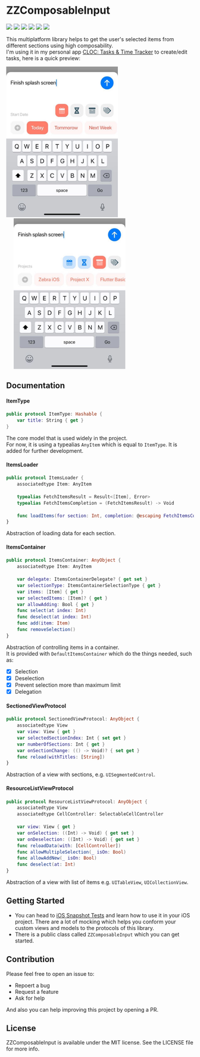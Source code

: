 # ZZComposableInput
<p><img src="https://img.shields.io/badge/Swift-v5-orange"> <img src="https://img.shields.io/badge/iOS-%2B13.0-blue"> <img src="https://img.shields.io/badge/macOS-%2B10.15-blue"> <img src="https://img.shields.io/badge/SPM-Compatible-brightgreen"> <img src = "https://github.com/zzmasoud/ZZComposableInput/actions/workflows/swift.yml/badge.svg">
 <img src="https://img.shields.io/badge/Coverage-100%25-brightgreen"></p>
<p>This multiplatform library helps to get the user's selected items from different sections using high composability.</br>
I'm using it in my personal app <a href="zzmasoud.github.io/CLOC">CLOC: Tasks & Time Tracker</a> to create/edit tasks, here is a quick preview:</p>
<p float="left">
  <img src="https://github.com/zzmasoud/ZZComposableInput/blob/4dd12044476549839fa1ca2e1865a24adba9db8e/Documentation/Resources/preview1.jpg" width="300"/>
    
  <img src="https://github.com/zzmasoud/ZZComposableInput/blob/4dd12044476549839fa1ca2e1865a24adba9db8e/Documentation/Resources/preview2.jpg" width="300"  hspace="20"/> 
</p>

## Documentation
#### ItemType
```swift
public protocol ItemType: Hashable {
    var title: String { get }
}
```
The core model that is used widely in the project. </br>
For now, it is using a typealias `AnyItem` which is equal to `ItemType`. It is added for further development.
#### ItemsLoader
```swift
public protocol ItemsLoader {
    associatedtype Item: AnyItem
    
    typealias FetchItemsResult = Result<[Item], Error>
    typealias FetchItemsCompletion = (FetchItemsResult) -> Void

    func loadItems(for section: Int, completion: @escaping FetchItemsCompletion) -> CancellableFetch
}
```
Abstraction of loading data for each section.

#### ItemsContainer
```swift
public protocol ItemsContainer: AnyObject {
    associatedtype Item: AnyItem
    
    var delegate: ItemsContainerDelegate? { get set }
    var selectionType: ItemsContainerSelectionType { get }
    var items: [Item] { get }
    var selectedItems: [Item]? { get }
    var allowAdding: Bool { get }
    func select(at index: Int)
    func deselect(at index: Int)
    func add(item: Item)
    func removeSelection()
}
```
Abstraction of controlling items in a container. </br> It is provided with `DefaultItemsContainer` which do the things needed, such as:
- [x] Selection
- [x] Deselection
- [x] Prevent selection more than maximum limit
- [x] Delegation

#### SectionedViewProtocol
```swift
public protocol SectionedViewProtocol: AnyObject {
    associatedtype View
    var view: View { get }
    var selectedSectionIndex: Int { set get }
    var numberOfSections: Int { get }
    var onSectionChange: (() -> Void)? { set get }
    func reload(withTitles: [String])
}
```
Abstraction of a view with sections, e.g. `UISegmentedControl`.

#### ResourceListViewProtocol
```swift
public protocol ResourceListViewProtocol: AnyObject {
    associatedtype View
    associatedtype CellController: SelectableCellController
    
    var view: View { get }
    var onSelection: ((Int) -> Void) { get set }
    var onDeselection: ((Int) -> Void) { get set }
    func reloadData(with: [CellController])
    func allowMultipleSelection(_ isOn: Bool)
    func allowAddNew(_ isOn: Bool)
    func deselect(at: Int)
}
```
Abstraction of a view with list of items e.g. `UITableView`, `UICollectionView`.

## Getting Started
- You can head to <a href="https://github.com/zzmasoud/ZZComposableInput/blob/fa060c559a831c2fc48b305224bf45bb61e58a33/Tests/Snapshot%20Tests/iOSSnapshotTests.swift">iOS Snapshot Tests</a> and learn how to use it in your iOS project. There are a lot of mocking which helps you conform your custom views and models to the protocols of this library.
- There is a public class called `ZZComposableInput` which you can get started.

## Contribution
Please feel free to open an issue to:
- Repoert a bug
- Request a feature
- Ask for help
<p>And also you can help improving this project by opening a PR.</p>

## License
ZZComposableInput is available under the MIT license. See the LICENSE file for more info.
